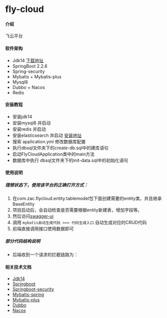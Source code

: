 # fly-cloud

#### 介绍
飞云平台

#### 软件架构
- Jdk14 [下载地址](https://www.oracle.com/java/technologies/javase-jdk14-downloads.html)
- SpringBoot 2.2.6
- Spring-security
- Mybatis + Mybatis-plus
- Mysql8
- Dubbo + Nacos
- Redis

#### 安装教程
- 安装jdk14
- 安装mysql8 并启动
- 安装redis 并启动
- 安装elasticsearch 并启动 [安装地址](https://artifacts.elastic.co/downloads/elasticsearch/elasticsearch-6.0.1.msi)
- 搜索 application.yml 修改数据库配置
- 执行dbsql文件夹下的create-db.sql中的建库语句
- 启动FlyCloudApplication类中的main方法
- 数据库中执行 dbsql文件夹下的init-data.sql中的初始化语句

#### 使用说明
 ##### 理想状态下，使用该平台的正确打开方式：
 1. 在com.zac.flycloud.entity.tablemodel包下面创建需要的entity类，并且继承BaseEntity
 2. 项目启动后，会自动检查是否需要根据entity新建表，增加字段等。
 3. 然后访问[swagger-ui](http://localhost:9088/swagger-ui/index.html)
 4. 调用 `mybatis自动生成代码 >>> 代码生成入口` 自动生成对应的CRUD代码
 5. 前端直接调用接口使用数据即可
 
 ##### 部分代码结构说明
 - 后端收到一个请求的拦截链路为：
    

#### 相关技术文档

- [Jdk14](https://www.oracle.com/java/technologies/javase-jdk14-downloads.html)
- [Springboot](https://docs.spring.io/spring-boot/docs/current/reference/htmlsingle/)
- [Springboot-security](https://docs.spring.io/spring-boot/docs/current/reference/htmlsingle/#boot-features-security)
- [Mybatis-spring](http://mybatis.org/spring/zh/)
- [Mybatis-plus](https://baomidou.com/guide/)
- [Dubbo](http://dubbo.apache.org/zh-cn/docs/user/quick-start.html)
- [Nacos](https://nacos.io/zh-cn/docs/quick-start.html)




